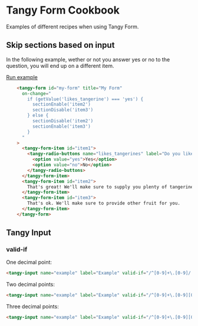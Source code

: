 # Tangy Form Cookbook
Examples of different recipes when using Tangy Form.

## Skip sections based on input
In the following example, wether or not you answer yes or no to the question, you will end up on a different item.

[Run example](https://codepen.io/rjsteinert/pen/WNbjPjZ)
```html
    <tangy-form id="my-form" title="My Form"
      on-change="
        if (getValue('likes_tangerine') === 'yes') {
          sectionEnable('item2')
          sectionDisable('item3')
        } else {
          sectionDisable('item2')
          sectionEnable('item3')
        }      
      "
    >
      <tangy-form-item id="item1">
        <tangy-radio-buttons name="likes_tangerines" label="Do you like tangerines?">
          <option value="yes">Yes</option>
          <option value="no">No</option>
        </tangy-radio-buttons>
      </tangy-form-item>
      <tangy-form-item id="item2">
        That's great! We'll make sure to supply you plenty of tangerines.
      </tangy-form-item>
      <tangy-form-item id="item3">
        That's ok. We'll make sure to provide other fruit for you.
      </tangy-form-item>
    </tangy-form>
```

## Tangy Input

### valid-if

One decimal point:
```html
<tangy-input name="example" label="Example" valid-if="/^[0-9]+\.[0-9]/.test(input.value)"></tangy-input>
```

Two decimal points:
```html
<tangy-input name="example" label="Example" valid-if="/^[0-9]+\.[0-9][0-9]/.test(input.value)"></tangy-input>
```

Three decimal points:
```html
<tangy-input name="example" label="Example" valid-if="/^[0-9]+\.[0-9][0-9][0-9]$/.test(input.value)"></tangy-input>
```
